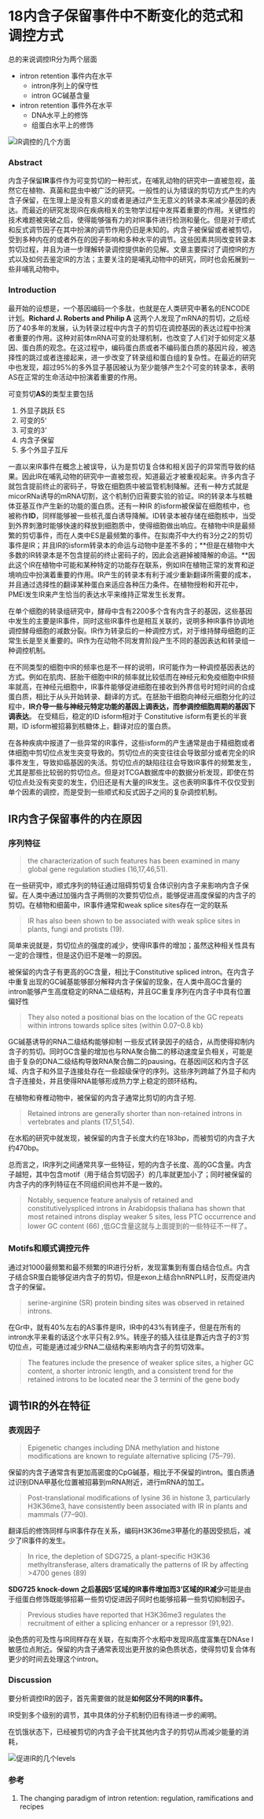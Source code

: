 # 18内含子保留事件中不断变化的范式和调控方式



总的来说调控IR分为两个层面

+ intron retention 事件内在水平
  + intron序列上的保守性
  + intron GC碱基含量
+ intron retention 事件外在水平
  + DNA水平上的修饰
  + 组蛋白水平上的修饰

![IR调控的几个方面](https://s2.ax1x.com/2019/12/20/QOT4uq.png)

### Abstract 

内含子保留**IR**事件作为可变剪切的一种形式，在哺乳动物的研究中一直被忽视，虽然它在植物、真菌和昆虫中被广泛的研究。一般性的认为错误的剪切方式产生的内含子保留，在生理上是没有意义的或者是通过产生无意义的转录本来减少基因的表达。而最近的研究发现IR在疾病相关的生物学过程中发挥着重要的作用。关键性的技术难题被突破之后，使得能够强有力的对IR事件进行检测和量化。但是对于顺式和反式调节因子在其中扮演的调节作用仍旧是未知的。内含子被保留或者被剪切，受到多种内在的或者外在的因子影响和多种水平的调节。这些因素共同改变转录本剪切过程，并且为进一步理解转录调控提供新的见解。文章主要探讨了调控IR的方式以及如何去鉴定IR的方法；主要关注的是哺乳动物中的研究，同时也会拓展到一些非哺乳动物中。

### Introduction

最开始的设想是，一个基因编码一个多肽，也就是在人类研究中著名的ENCODE计划。**Richard J. Roberts and Philip
A** 这两个人发现了mRNA的剪切，之后经历了40多年的发展，认为转录过程中内含子的剪切在调控基因的表达过程中扮演者重要的作用。这种对前体mRNA可变的处理机制，也改变了人们对于如何定义基因、蛋白质的观念。在这过程中，编码蛋白质或者不编码蛋白质的基因片段，被选择性的跳过或者连接起来，进一步改变了转录组和蛋白组的复杂性。在最近的研究中也发现，超过95%的多外显子基因被认为至少能够产生2个可变的转录本，表明AS在正常的生命活动中扮演着重要的作用。

可变剪切**AS**的类型主要包括

1. 外显子跳跃 ES
2. 可变的5‘
3. 可变的3’
4. 内含子保留
5. 多个外显子互斥

一直以来IR事件在概念上被误导，认为是剪切复合体和相关因子的异常而导致的结果。因此IR在哺乳动物的研究中一直被忽视，知道最近才被重视起来。许多内含子就包含提前终止的密码子，导致在细胞质中被监管机制降解。还有一种方式就是micorRNa诱导的mRNA切割，这个机制仍旧需要实验的验证。IR的转录本与核糖体亚基互作产生新的功能的蛋白质。还有一种IR 的isform被保留在细胞核中，也被称作**ID**，同样能够被一些核孔蛋白诱导降解。ID转录本被存储在细胞核中，当受到外界刺激时能够快速的释放到细胞质中，使得细胞做出响应。在植物中IR是最频繁的剪切事件，而在人类中ES是最频繁的事件。在拟南芥中大约有3分之2的剪切事件是IR；并且IR的isform转录本的命运与动物中是差不多的；**但是在植物中大多数的IR转录本是不包含提前的终止密码子的，因此会逃避掉被降解的命运。**因此这个IR在植物中可能和某种特定的功能存在联系，例如IR在植物正常的发育和逆境响应中扮演着重要的作用。IR产生的转录本有利于减少重新翻译所需要的成本，并且通过选择性的翻译某种蛋白来适应各种压力条件。在植物授粉和开花中，PMEI发生IR来产生恰当的表达水平来维持正常发生长发育。

在单个细胞的转录组研究中，酵母中含有2200多个含有内含子的基因，这些基因中发生的主要是IR事件，同时这些IR事件也是相互关联的，说明多种IR事件协调地调控酵母细胞的减数分裂。IR作为转录后的一种调控方式，对于维持酵母细胞的正常生长是至关重要的。IR作为在动物不同发育阶段产生不同的基因表达和转录组一种调控机制。

在不同类型的细胞中IR的频率也是不一样的说明，IR可能作为一种调控基因表达的方式。例如在肌肉、胚胎干细胞中IR的频率就比较低而在神经元和免疫细胞中IR频率就高，在神经元细胞中，IR事件能够促进细胞在接收到外界信号时短时间的合成蛋白质，相比于从头开始转录、翻译的方式。在胚胎干细胞向神经元细胞分化的过程中，**IR介导一些与神经元特定功能的基因上调表达，而参调控细胞周期的基因下调表达**。 在受精后，稳定的ID isform相对于 Constitutive isform有更长的半衰期，ID isform被招募到核糖体上，翻译对应的蛋白质。

在各种疾病中报道了一些异常的IR事件，这些isform的产生通常是由于精细胞或者体细胞中剪切位点发生突变导致的。剪切位点的突变往往会导致部分或者完全的IR事件发生，导致抑癌基因的失活。剪切位点的缺陷往往会导致IR事件的频繁发生，尤其是那些比较弱的剪切位点。但是对TCGA数据库中的数据分析发现，即使在剪切位点处没有突变的发生，仍旧还是有大量的IR发生。这也表明IR事件不仅仅受到单个因素的调控，而是受到一些顺式和反式因子之间的复杂调控机制。

## IR内含子保留事件的内在原因



### 序列特征

>   the characterization of such features has been examined in many global gene regulation studies (16,17,46,51).  

在一些研究中，顺式序列的特征通过阻碍剪切复合体识别内含子来影响内含子保留。在人类中通过加强内含子两侧的次要剪切位点，能够促进高度保留的内含子的剪切。在植物和细菌中，IR事件通常和weak splice sites存在一定的联系

> IR has also been shown to be associated with weak splice sites in plants, fungi and protists (19).   

简单来说就是，剪切位点的强度的减少，使得IR事件的增加；虽然这种相关性具有一定的合理性，但是这仍旧不是唯一的原因。

被保留的内含子有更高的GC含量，相比于Constitutive spliced intron。在内含子中重复出现的GC碱基能够部分解释内含子保留的现象，在人类中高GC含量的intron能够产生高度稳定的RNA二级结构，并且GC重复序列在内含子中具有位置偏好性

>   They also noted a positional bias on the location of the GC repeats within introns towards splice sites (within 0.07–0.8 kb) 

GC碱基诱导的RNA二级结构能够抑制 一些反式转录因子的结合，从而使得抑制内含子的剪切。同时GC含量的增加也与RNA聚合酶二的移动速度呈负相关，可能是由于复杂的DNA二级结构导致RNA聚合酶二的pausing。在基因间区和内含子区域、内含子和外显子连接处存在一些超级保守的序列。这些序列跨越了外显子和内含子连接处，并且使得RNA能够形成热力学上稳定的颈环结构。

在植物和脊椎动物中，被保留的内含子通常比剪切的内含子短.

>   Retained introns are generally shorter than non-retained introns in vertebrates and plants (17,51,54).  
>

在水稻的研究中就发现，被保留的内含子长度大约在183bp，而被剪切的内含子大约470bp。

总而言之，IR序列之间通常共享一些特征，短的内含子长度、高的GC含量。内含子越短，其中包含motif（用于结合剪切因子）的几率就更加小了；同时被保留的内含子内的序列特征在不同组织间也并不是一致的。

>   Notably, sequence feature analysis of retained and constitutivelyspliced introns in Arabidopsis thaliana has shown that most retained introns display weaker 5 sites, less PTC occurrence and lower GC content (66)  ,低GC含量这就与上面提到的一些特征不一样了。



### Motifs和顺式调控元件

通过对1000最频繁和最不频繁的IR进行分析，发现富集到有蛋白结合位点。内含子结合SR蛋白能够促进内含子的剪切，但是exon上结合hnRNPLL时，反而促进内含子的保留。

>   serine-arginine (SR) protein binding sites
> was observed in retained introns.  

在Gr中，就有40%左右的AS事件是IR，IR中的43%有转座子，但是在所有的intron水平来看的话这个水平只有2.9%。转座子的插入往往是靠近内含子的3‘剪切位点，可能是通过减少RNA二级结构来影响内含子的剪切效率。

>   The features include the presence of weaker splice sites, a higher GC content, a shorter intronic length, and a consistent trend for the retained introns to be located near the 3 termini of the gene body  

## 调节IR的外在特征



### 表观因子

>   Epigenetic changes including DNA methylation and histone modifications are known to regulate alternative splicing (75–79).  

保留的内含子通常含有更加高密度的CpG碱基，相比于不保留的intron。蛋白质通过识别DNA甲基化位置被招募到mRNA附近，进行mRNA的加工。

>   Post-translational modifications of lysine 36 in histone 3, particularly H3K36me3, have consistently been associated with IR in plants and mammals    (77–90).  
>

翻译后的修饰同样与IR事件存在关系，编码H3K36me3甲基化的基因受损后，减少了IR事件的发生。

>   In rice, the depletion of SDG725, a plant-specific H3K36 methyltransferase, alters dramatically the patterns of IR by affecting >4700 genes  (89)

**SDG725 knock-down  之后基因5‘区域的IR事件增加而3’区域的IR减少**可能是由于组蛋白修饰既能够招募一些剪切促进因子同时也能够招募一些剪切抑制因子。

>   Previous studies have reported that H3K36me3 regulates the recruitment of either a splicing enhancer or a repressor (91,92).  



染色质的可及性与IR同样存在关联，在拟南芥个水稻中发现IR高度富集在DNAse I敏感位点附近。保留的内含子通常表现出更开放的染色质状态，使得剪切复合体有更少的时间去处理这个intron。



### Discussion

要分析调控IR的因子，首先需要做的就是**如何区分不同的IR事件。**

IR受到多个级别的调节，其中具体的分子机制仍旧有待进一步的阐明。

在饥饿状态下，已经被剪切的内含子会干扰其他内含子的剪切从而减少能量的消耗，

![促进IR的几个levels](https://s2.ax1x.com/2019/12/20/QOTu9J.md.png)

### 参考 

1.   The changing paradigm of intron retention: regulation,
   ramifications and recipes  

   

